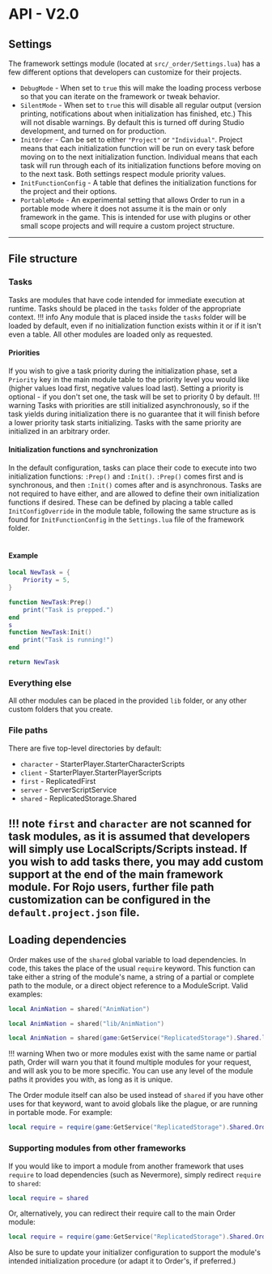 # API - V2.0

## Settings
The framework settings module (located at `src/_order/Settings.lua`) has a few different options that developers can customize for their projects.

- `DebugMode` - When set to `true` this will make the loading process verbose so that you can iterate on the framework or tweak behavior.
- `SilentMode` - When set to `true` this will disable all regular output (version printing, notifications about when initialization has finished, etc.) This will not disable warnings. By default this is turned off during Studio development, and turned on for production.
- `InitOrder` - Can be set to either `"Project"` or `"Individual"`. Project means that each initialization function will be run on every task before moving on to the next initialization function. Individual means that each task will run through each of its initialization functions before moving on to the next task. Both settings respect module priority values.
- `InitFunctionConfig` - A table that defines the initialization functions for the project and their options.
- `PortableMode` - An experimental setting that allows Order to run in a portable mode where it does not assume it is the main or only framework in the game. This is intended for use with plugins or other small scope projects and will require a custom project structure.
---
## File structure

### Tasks
Tasks are modules that have code intended for immediate execution at runtime. Tasks should be placed in the `tasks` folder of the appropriate context.
!!! info
    Any module that is placed inside the `tasks` folder will be loaded by default, even if no initialization function exists within it or if it isn't even a table. All other modules are loaded only as requested.
<br>
#### Priorities
If you wish to give a task priority during the initialization phase, set a `Priority` key in the main module table to the priority level you would like (higher values load first, negative values load last). Setting a priority is optional - if you don't set one, the task will be set to priority 0 by default.
!!! warning
    Tasks with priorities are still initialized asynchronously, so if the task yields during initialization there is no guarantee that it will finish before a lower priority task starts initializing. Tasks with the same priority are initialized in an arbitrary order.
<br>
#### Initialization functions and synchronization
In the default configuration, tasks can place their code to execute into two initialization functions: `:Prep()` and `:Init()`. `:Prep()` comes first and is synchronous, and then `:Init()` comes after and is asynchronous. Tasks are not required to have either, and are allowed to define their own initialization functions if desired. These can be defined by placing a table called `InitConfigOverride` in the module table, following the same structure as is found for `InitFunctionConfig` in the `Settings.lua` file of the framework folder.
<br>
<br>

#### Example
```lua
local NewTask = {
    Priority = 5,
}

function NewTask:Prep()
    print("Task is prepped.")
end
s
function NewTask:Init()
	print("Task is running!")
end

return NewTask
```

### Everything else
All other modules can be placed in the provided `lib` folder, or any other custom folders that you create.

### File paths
There are five top-level directories by default:

- `character` - StarterPlayer.StarterCharacterScripts
- `client` - StarterPlayer.StarterPlayerScripts
- `first` - ReplicatedFirst
- `server` - ServerScriptService
- `shared` - ReplicatedStorage.Shared

!!! note
    `first` and `character` are not scanned for task modules, as it is assumed that developers will simply use LocalScripts/Scripts instead. If you wish to add tasks there, you may add custom support at the end of the main framework module. For Rojo users, further file path customization can be configured in the `default.project.json` file.
---
## Loading dependencies
Order makes use of the `shared` global variable to load dependencies. In code, this takes the place of the usual `require` keyword. This function can take either a string of the module's name, a string of a partial or complete path to the module, or a direct object reference to a ModuleScript.
Valid examples:
```lua
local AnimNation = shared("AnimNation")
```
```lua
local AnimNation = shared("lib/AnimNation")
```
```lua
local AnimNation = shared(game:GetService("ReplicatedStorage").Shared.lib.AnimNation)
```
!!! warning
    When two or more modules exist with the same name or partial path, Order will warn you that it found multiple modules for your request, and will ask you to be more specific. You can use any level of the module paths it provides you with, as long as it is unique.

The Order module itself can also be used instead of `shared` if you have other uses for that keyword, want to avoid globals like the plague, or are running in portable mode. For example:
```lua
local require = require(game:GetService("ReplicatedStorage").Shared.Order)
```

### Supporting modules from other frameworks
If you would like to import a module from another framework that uses `require` to load dependencies (such as Nevermore), simply redirect `require` to `shared`:
```lua
local require = shared
```
Or, alternatively, you can redirect their require call to the main Order module:
```lua
local require = require(game:GetService("ReplicatedStorage").Shared.Order)
```
Also be sure to update your initializer configuration to support the module's intended initialization procedure (or adapt it to Order's, if preferred.)